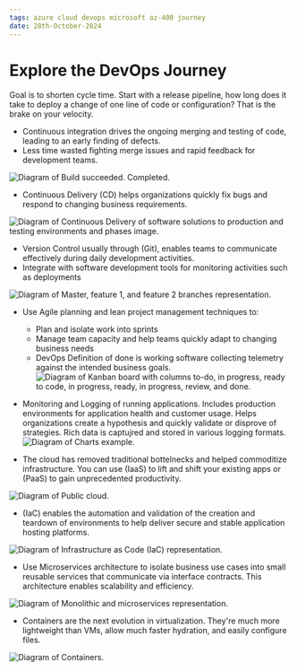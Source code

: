 ```yaml
---
tags: azure cloud devops microsoft az-400 journey
date: 28th-October-2024
---
```


# Explore the DevOps Journey

Goal is to shorten cycle time.  Start with a release pipeline, how long does it take to deploy a change of one line of code or configuration? That is the brake on your velocity.
- Continuous integration drives the ongoing merging and testing of code, leading to an early finding of defects.
- Less time wasted fighting merge issues and rapid feedback for development teams.

![Diagram of Build succeeded. Completed.](https://learn.microsoft.com/en-us/training/wwl-azure/introduction-to-devops/media/devops-build-success-69efebb2-803ae977.png)

- Continuous Delivery (CD) helps organizations quickly fix bugs and respond to changing business requirements.

![Diagram of Continuous Delivery of software solutions to production and testing environments and phases image.](https://learn.microsoft.com/en-us/training/wwl-azure/introduction-to-devops/media/devops-continuous-delivery-4d3ba30a-a69bad15.png)

- Version Control usually through (Git), enables teams to communicate effectively during daily development activities.
- Integrate with software development tools for monitoring activities such as deployments

![Diagram of Master, feature 1, and feature 2 branches representation.](https://learn.microsoft.com/en-us/training/wwl-azure/introduction-to-devops/media/devops-version-control-44e5f5cf-767b9d74.png)


- Use Agile planning and lean project management techniques to:
	- Plan and isolate work into sprints
	- Manage team capacity and help teams quickly adapt to changing business needs
	- DevOps Definition of done is working software collecting telemetry against the intended business goals.
![Diagram of Kanban board with columns to-do, in progress, ready to code, in progress, ready, in progress, review, and done.](https://learn.microsoft.com/en-us/training/wwl-azure/introduction-to-devops/media/devops-kanban-d25edf00-c923e411.png)

- Monitoring and Logging of running applications.  Includes production environments for application health and customer usage.  Helps organizations create a hypothesis and quickly validate or disprove of strategies.  Rich data is captujred and stored in various logging formats.
![Diagram of Charts example.](https://learn.microsoft.com/en-us/training/wwl-azure/introduction-to-devops/media/devops-monitor-2245ddb9-849d61af.png)

- The cloud has removed traditional bottelnecks and helped commoditize infrastructure.  You can use (IaaS) to lift and shift your existing apps or (PaaS) to gain unprecedented productivity.

![Diagram of Public cloud.](https://learn.microsoft.com/en-us/training/wwl-azure/introduction-to-devops/media/devops-public-clouds-ccd59e8f-573f79a6.png)

- (IaC) enables the automation and validation of the creation and teardown of environments to help deliver secure and stable application hosting platforms.

![Diagram of Infrastructure as Code (IaC) representation.](https://learn.microsoft.com/en-us/training/wwl-azure/introduction-to-devops/media/devops-iac-a1053dfd-0287e57b.png)

-  Use Microservices architecture to isolate business use cases into small reusable services that communicate via interface contracts.  This architecture enables scalability and efficiency.

![Diagram of Monolithic and microservices representation.](https://learn.microsoft.com/en-us/training/wwl-azure/introduction-to-devops/media/devops-microservices-e82164aa-715837d6.png)

- Containers are the next evolution in virtualization.  They're much more lightweight than VMs, allow much faster hydration, and easily configure files.

![Diagram of Containers.](https://learn.microsoft.com/en-us/training/wwl-azure/introduction-to-devops/media/devops-containers-30f81aa2-b4f50fae.png)

